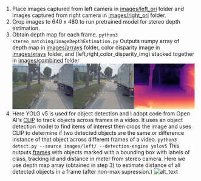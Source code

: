 1. Place images captured from left camera in [images/left_ori](https://github.com/gitrohitjain/mpe_assessment/tree/main/images/left_ori) folder and images captured from right camera in [images/right_ori](https://github.com/gitrohitjain/mpe_assessment/tree/main/images/right_ori) folder.
2. Crop images to 640 x 480 to run pretrained model for stereo depth estimation.
3. Obtain depth map for each frame. `python3 stereo_matching/imageDepthEstimation.py` Outputs numpy array of depth map in [images/arrays](https://github.com/gitrohitjain/mpe_assessment/tree/main/images/arrays) folder, color disparity image in [images/xrays](https://github.com/gitrohitjain/mpe_assessment/tree/main/images/xrays) folder, and  (left,right,color_disparity_img) stacked together in [images/combined](https://github.com/gitrohitjain/mpe_assessment/tree/main/images/combined) folder 
![alt text](https://github.com/gitrohitjain/mpe_assessment/blob/main/images/combined/0622.jpg)
4. Here YOLO v5 is used for object detection and I adopt code from Open AI's [CLIP](https://blog.roboflow.com/openai-clip/) to track objects across frames in a video. It uses an object detection model to find items of interest then crops the image and uses CLIP to determine if two detected objects are the same or difference instance of that object across different frames of a video. `python3 detect.py --source images/left/ --detection-engine yolov5`  This outputs [frames](https://github.com/gitrohitjain/mpe_assessment/tree/main/runs/detect) with objects marked with a bounding box with labels of class, tracking id and distance in meter from stereo camera. Here we use depth map array (obtained in step 3) to estimate distance of all detected objects in a frame (after non-max supression.)
![alt_text](https://github.com/gitrohitjain/mpe_assessment/blob/main/out_video.gif)

